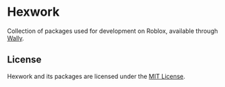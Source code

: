 # Hexwork

Collection of packages used for development on Roblox, available through [Wally](https://github.com/UpliftGames/wally).

## License

Hexwork and its packages are licensed under the [MIT License](LICENSE.md).
